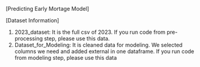 [Predicting Early Mortage Model]

[Dataset Information]
  1. 2023_dataset: It is the full csv of 2023. If you run code from pre-processing step, please use this data.
  2. Dataset_for_Modeling: It is cleaned data for modeling. We selected columns we need and added external in one dataframe. If you run code from modeling step, please use this data

